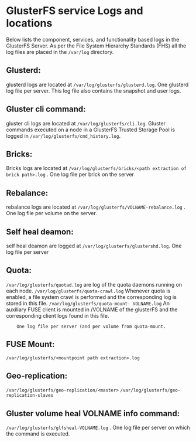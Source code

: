 # GlusterFS service Logs and locations

Below lists the component, services, and functionality based logs in the GlusterFS Server. As per the File System Hierarchy Standards (FHS) all the log files are placed in the `/var/log` directory.
⁠

## Glusterd:

glusterd logs are located at `/var/log/glusterfs/glusterd.log`. One glusterd log file per server. This log file also contains the snapshot and user logs.

## Gluster cli command:
gluster cli logs  are located at `/var/log/glusterfs/cli.log`. Gluster commands executed on a node in a GlusterFS Trusted Storage Pool is logged in `/var/log/glusterfs/cmd_history.log`.

## Bricks:
Bricks logs are located at `/var/log/glusterfs/bricks/<path extraction of brick path>.log` .    One log file per brick on the server

## Rebalance:
rebalance logs are located at `/var/log/glusterfs/VOLNAME-rebalance.log` .    One log file per volume on the server.

## Self heal deamon:
self heal deamon are logged at `/var/log/glusterfs/glustershd.log`.    One log file per server

## Quota:

`/var/log/glusterfs/quotad.log` are log of the quota daemons running on each node.
`/var/log/glusterfs/quota-crawl.log` Whenever quota is enabled, a file system crawl is performed and the corresponding log is stored in this file.
`/var/log/glusterfs/quota-mount- VOLNAME.log` An auxiliary FUSE client is mounted in <gluster-run-dir>/VOLNAME of the glusterFS and the corresponding client logs found in this file.

        One log file per server (and per volume from quota-mount.

## FUSE Mount:
`/var/log/glusterfs/<mountpoint path extraction>.log `

## Geo-replication:

`/var/log/glusterfs/geo-replication/<master>`
`/var/log/glusterfs/geo-replication-slaves `

## Gluster volume heal VOLNAME info command:
`/var/log/glusterfs/glfsheal-VOLNAME.log` . One log file per server on which the command is executed.

